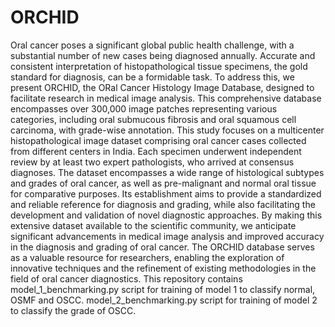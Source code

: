 # ORCHID
Oral cancer poses a significant global public health challenge, with a substantial number of new cases being diagnosed annually. Accurate and consistent interpretation of histopathological tissue specimens, the gold standard for diagnosis, can be a formidable task. To address this, we present ORCHID, the ORal Cancer Histology Image Database, designed to facilitate research in medical image analysis. This comprehensive database encompasses over 300,000 image patches representing various categories, including oral submucous fibrosis and oral squamous cell carcinoma, with grade-wise annotation. This study focuses on a multicenter histopathological image dataset comprising oral cancer cases collected from different centers in India. Each specimen underwent independent review by at least two expert pathologists, who arrived at consensus diagnoses. The dataset encompasses a wide range of histological subtypes and grades of oral cancer, as well as pre-malignant and normal oral tissue for comparative purposes. Its establishment aims to provide a standardized and reliable reference for diagnosis and grading, while also facilitating the development and validation of novel diagnostic approaches. By making this extensive dataset available to the scientific community, we anticipate significant advancements in medical image analysis and improved accuracy in the diagnosis and grading of oral cancer. The ORCHID database serves as a valuable resource for researchers, enabling the exploration of innovative techniques and the refinement of existing methodologies in the field of oral cancer diagnostics.
This repository contains
model_1_benchmarking.py script for training of model 1 to classify normal, OSMF and OSCC.
model_2_benchmarking.py script for training of model 2 to classify the grade of OSCC.
